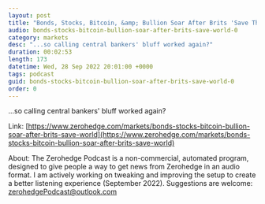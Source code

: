 ```yaml
---
layout: post
title: "Bonds, Stocks, Bitcoin, &amp; Bullion Soar After Brits 'Save The World'"
audio: bonds-stocks-bitcoin-bullion-soar-after-brits-save-world-0
category: markets
desc: "...so calling central bankers' bluff worked again?"
duration: 00:02:53
length: 173
datetime: Wed, 28 Sep 2022 20:01:00 +0000
tags: podcast
guid: bonds-stocks-bitcoin-bullion-soar-after-brits-save-world-0
order: 0
---
```

...so calling central bankers' bluff worked again?

Link: [https://www.zerohedge.com/markets/bonds-stocks-bitcoin-bullion-soar-after-brits-save-world](https://www.zerohedge.com/markets/bonds-stocks-bitcoin-bullion-soar-after-brits-save-world)

About: The Zerohedge Podcast is a non-commercial, automated program, designed to give people a way to get news from Zerohedge in an audio format.  I am actively working on tweaking and improving the setup to create a better listening experience (September 2022).  Suggestions are welcome: [zerohedgePodcast@outlook.com](mailto:zerohedgePodcast@outlook.com)